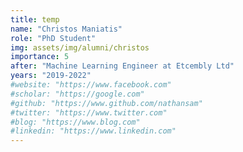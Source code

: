 ```yaml
---
title: temp
name: "Christos Maniatis"
role: "PhD Student"
img: assets/img/alumni/christos
importance: 5
after: "Machine Learning Engineer at Etcembly Ltd"
years: "2019-2022"
#website: "https://www.facebook.com"
#scholar: "https://google.com"
#github: "https://www.github.com/nathansam"
#twitter: "https://www.twitter.com"
#blog: "https://www.blog.com"
#linkedin: "https://www.linkedin.com"
---
```

